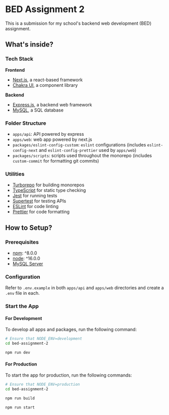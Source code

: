# BED Assignment 2

This is a submission for my school's backend web development (BED) assignment.

## What's inside?

### Tech Stack

**Frontend**

- [Next.js](https://nextjs.org/), a react-based framework
- [Chakra UI](https://chakra-ui.com/), a component library

**Backend**

- [Express.js](https://expressjs.com/), a backend web framework
- [MySQL](https://www.mysql.com/), a SQL database

### Folder Structure

- `apps/api`: API powered by express
- `apps/web`: web app powered by next.js
- `packages/eslint-config-custom`: `eslint` configurations (includes `eslint-config-next` and `eslint-config-prettier` used by `apps/web`)
- `packages/scripts`: scripts used throughout the monorepo (includes `custom-commit` for formatting git commits)

### Utilities

- [Turborepo](https://turborepo.org/) for building monorepos
- [TypeScript](https://www.typescriptlang.org/) for static type checking
- [Jest](https://jestjs.io/) for running tests
- [Supertest](https://www.npmjs.com/package/supertest) for testing APIs
- [ESLint](https://eslint.org/) for code linting
- [Prettier](https://prettier.io) for code formatting

## How to Setup?

### Prerequisites

- [npm](https://www.npmjs.com/): ^8.0.0
- [node](https://nodejs.org/): ^16.0.0
- [MySQL Server](https://www.mysql.com/)

### Configuration

Refer to `.env.example` in both `apps/api` and `apps/web` directories and create a `.env` file in each.

### Start the App

#### For Development

To develop all apps and packages, run the following command:

```bash
# Ensure that NODE_ENV=development
cd bed-assignment-2

npm run dev
```

#### For Production

To start the app for production, run the following commands:

```bash
# Ensure that NODE_ENV=production
cd bed-assignment-2

npm run build

npm run start
```
